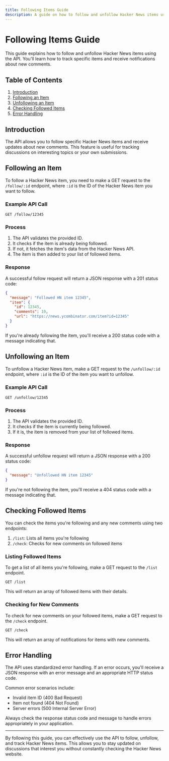 ```yaml
---
title: Following Items Guide
description: A guide on how to follow and unfollow Hacker News items using the API
---
```


# Following Items Guide

This guide explains how to follow and unfollow Hacker News items using the API. You'll learn how to track specific items and receive notifications about new comments.

## Table of Contents

1. [Introduction](#introduction)
2. [Following an Item](#following-an-item)
3. [Unfollowing an Item](#unfollowing-an-item)
4. [Checking Followed Items](#checking-followed-items)
5. [Error Handling](#error-handling)

## Introduction

The API allows you to follow specific Hacker News items and receive updates about new comments. This feature is useful for tracking discussions on interesting topics or your own submissions.

## Following an Item

To follow a Hacker News item, you need to make a GET request to the `/follow/:id` endpoint, where `:id` is the ID of the Hacker News item you want to follow.

### Example API Call

```
GET /follow/12345
```

### Process

1. The API validates the provided ID.
2. It checks if the item is already being followed.
3. If not, it fetches the item's data from the Hacker News API.
4. The item is then added to your list of followed items.

### Response

A successful follow request will return a JSON response with a 201 status code:

```json
{
  "message": "Followed HN item 12345",
  "item": {
    "id": 12345,
    "comments": 10,
    "url": "https://news.ycombinator.com/item?id=12345"
  }
}
```

If you're already following the item, you'll receive a 200 status code with a message indicating that.

## Unfollowing an Item

To unfollow a Hacker News item, make a GET request to the `/unfollow/:id` endpoint, where `:id` is the ID of the item you want to unfollow.

### Example API Call

```
GET /unfollow/12345
```

### Process

1. The API validates the provided ID.
2. It checks if the item is currently being followed.
3. If it is, the item is removed from your list of followed items.

### Response

A successful unfollow request will return a JSON response with a 200 status code:

```json
{
  "message": "Unfollowed HN item 12345"
}
```

If you're not following the item, you'll receive a 404 status code with a message indicating that.

## Checking Followed Items

You can check the items you're following and any new comments using two endpoints:

1. `/list`: Lists all items you're following
2. `/check`: Checks for new comments on followed items

### Listing Followed Items

To get a list of all items you're following, make a GET request to the `/list` endpoint.

```
GET /list
```

This will return an array of followed items with their details.

### Checking for New Comments

To check for new comments on your followed items, make a GET request to the `/check` endpoint.

```
GET /check
```

This will return an array of notifications for items with new comments.

## Error Handling

The API uses standardized error handling. If an error occurs, you'll receive a JSON response with an error message and an appropriate HTTP status code.

Common error scenarios include:

- Invalid item ID (400 Bad Request)
- Item not found (404 Not Found)
- Server errors (500 Internal Server Error)

Always check the response status code and message to handle errors appropriately in your application.

---

By following this guide, you can effectively use the API to follow, unfollow, and track Hacker News items. This allows you to stay updated on discussions that interest you without constantly checking the Hacker News website.